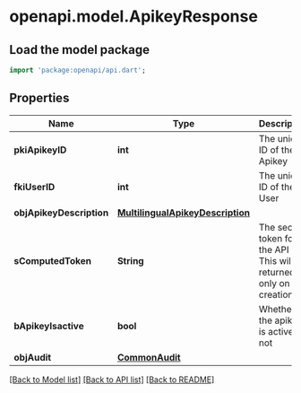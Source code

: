 # openapi.model.ApikeyResponse

## Load the model package
```dart
import 'package:openapi/api.dart';
```

## Properties
Name | Type | Description | Notes
------------ | ------------- | ------------- | -------------
**pkiApikeyID** | **int** | The unique ID of the Apikey | 
**fkiUserID** | **int** | The unique ID of the User | 
**objApikeyDescription** | [**MultilingualApikeyDescription**](MultilingualApikeyDescription.md) |  | 
**sComputedToken** | **String** | The secret token for the API key.  This will be returned only on creation. | [optional] 
**bApikeyIsactive** | **bool** | Whether the apikey is active or not | 
**objAudit** | [**CommonAudit**](CommonAudit.md) |  | 

[[Back to Model list]](../README.md#documentation-for-models) [[Back to API list]](../README.md#documentation-for-api-endpoints) [[Back to README]](../README.md)


